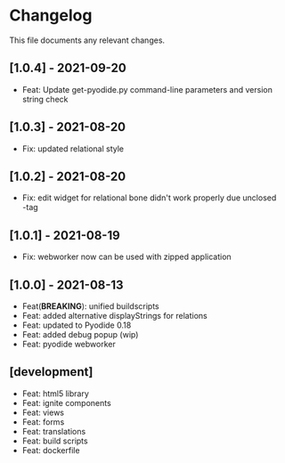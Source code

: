 # Changelog

This file documents any relevant changes.

## [1.0.4] - 2021-09-20
- Feat: Update get-pyodide.py command-line parameters and version string check

## [1.0.3] - 2021-08-20
- Fix: updated relational style

## [1.0.2] - 2021-08-20
- Fix: edit widget for relational bone didn't work properly due unclosed <div>-tag

## [1.0.1] - 2021-08-19
- Fix: webworker now can be used with zipped application

## [1.0.0] - 2021-08-13
- Feat(**BREAKING**): unified buildscripts
- Feat: added alternative displayStrings for relations
- Feat: updated to Pyodide 0.18
- Feat: added debug popup (wip)
- Feat: pyodide webworker

## [development]
- Feat: html5 library
- Feat: ignite components
- Feat: views
- Feat: forms
- Feat: translations
- Feat: build scripts
- Feat: dockerfile
